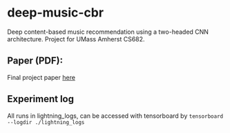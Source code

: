 # deep-music-cbr
Deep content-based music recommendation using a two-headed CNN architecture. Project for UMass Amherst CS682.

## Paper (PDF):
Final project paper [here](./CS_682_Project.pdf)

## Experiment log
All runs in lightning_logs, can be accessed with tensorboard by `tensorboard --logdir ./lightning_logs`
